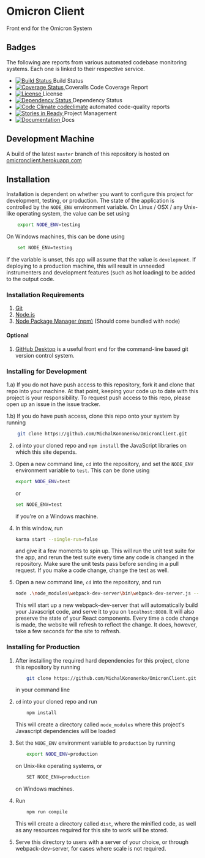 # Omicron Client #

Front end for the Omicron System

## Badges ##

The following are reports from various automated codebase monitoring systems.
Each one is linked to their respective service.

* [![Build Status](
    https://travis-ci.org/MichalKononenko/OmicronClient.svg?branch=master)
    ](https://travis-ci.org/MichalKononenko/OmicronClient) Build Status 
* [![Coverage Status](
    https://coveralls.io/repos/MichalKononenko/OmicronClient/badge.svg?branch=master&service=github)
    ](https://coveralls.io/github/MichalKononenko/OmicronClient?branch=master)
    Coveralls Code Coverage Report 
* [![License](
    https://img.shields.io/badge/License-GNU%20GPL%20v3-blue.svg)
    ](https://www.gnu.org/licenses/gpl-3.0.en.html)
    License
* [![Dependency Status](
    https://david-dm.org/MichalKononenko/OmicronClient.svg)
    ](https://david-dm.org/MichalKononenko/OmicronClient)
    Dependency Status 
* [![Code Climate](
    https://codeclimate.com/github/MichalKononenko/OmicronClient/badges/gpa.svg)
    ](https://codeclimate.com/github/MichalKononenko/OmicronClient)
    [codeclimate](www.codeclimate.com) automated code-quality reports
* [![Stories in Ready](
    https://badge.waffle.io/MichalKononenko/OmicronClient.svg?label=ready&title=Ready)
    ](http://waffle.io/MichalKononenko/OmicronClient)
    Project Management
* [![Documentation](
    https://doc.esdoc.org/github.com/MichalKononenko/OmicronClient/badge.svg)
    ](https://doc.esdoc.org/github.com/MichalKononenko/OmicronClient/)
    Docs

## Development Machine ##

A build of the latest ```master``` branch of this repository is hosted on 
[omicronclient.herokuapp.com](http://www.omicronclient.herokuapp.com)

## Installation ##

Installation is dependent on whether you want to configure this project
for development, testing, or production. The state of the application is
controlled by the ```NODE_ENV``` environment variable. On Linux / OSX / any
Unix-like operating system, the value can be set using

```bash
    export NODE_ENV=testing
```

On Windows machines, this can be done using

```bash
    set NODE_ENV=testing
```

If the variable is unset, this app will assume that the value is 
```development```. If deploying to a production machine, this will result in
unneeded instrumenters and development features (such as hot loading) to be
added to the output code.

### Installation Requirements ###

1. [Git](https://git-scm.com)
2. [Node.js](https://nodejs.org/en/)
3. [Node Package Manager (npm)](https://www.npmjs.com/)
    (Should come bundled with node)


#### Optional ####
1. [GitHub Desktop](https://desktop.github.com/) is a useful front end for the
    command-line based git version control system. 

### Installing for Development ###
1.a) If you do not have push access to this repository, fork it and clone that
    repo into your machine. At that point, keeping your code up to date with
    this project is your responsibility. To request push access to this repo,
    please open up an issue in the issue tracker.
    
1.b) If you do have push access, clone this repo onto your system by running
```bash
    git clone https://github.com/MichalKononenko/OmicronClient.git
```
    
2. ```cd``` into your cloned repo and ```npm install``` the JavaScript
    libraries on which this site depends.

3. Open a new command line, ```cd``` into the repository, and set the 
    ```NODE_ENV``` environment variable to ```test```. This can be done using
    
    ```bash
    export NODE_ENV=test
    ```
    
    or
    ```bash
    set NODE_ENV=test
    ```
    
    if you're on a Windows machine.
    
4. In this window, run 
    ```bash 
    karma start --single-run=false
    ```
   
   and give it a few moments to spin up. This will run the unit test suite for
   the app, and rerun the test suite every time any code is changed in the
   repository. Make sure the unit tests pass before sending in a pull request.
   If you make a code change, change the test as well.
   
5. Open a new command line, ```cd``` into the repository, and run

    ```bash
    node .\node_modules\webpack-dev-server\bin\webpack-dev-server.js --inline --hot
    ```
    This will start up a new webpack-dev-server that will automatically build
    your Javascript code, and serve it to you on ```localhost:8080```. It will
    also preserve the state of your React components. Every time a code
    change is made, the website will refresh to reflect the change. It does,
    however, take a few seconds for the site to refresh.

### Installing for Production ###

1. After installing the required hard dependencies for this project, clone
    this repository by running

    ```bash
        git clone https://github.com/MichalKononenko/OmicronClient.git
    ```

    in your command line
    
2. ```cd``` into your cloned repo and run

    ```bash
        npm install
    ```

    This will create a directory called ```node_modules``` where this project's
    Javascript dependencies will be loaded

3. Set the ```NODE_ENV``` environment variable to ```production``` by running

    ```bash
        export NODE_ENV=production
    ```

    on Unix-like operating systems, or
    
    ```bash
        SET NODE_ENV=production
    ```
    
    on Windows machines.

4. Run

    ```bash
        npm run compile
    ```

    This will create a directory called ```dist```, where the minified code,
    as well as any resources required for this site to work will be stored.

5. Serve this directory to users with a server of your choice, or through
    webpack-dev-server, for cases where scale is not required.